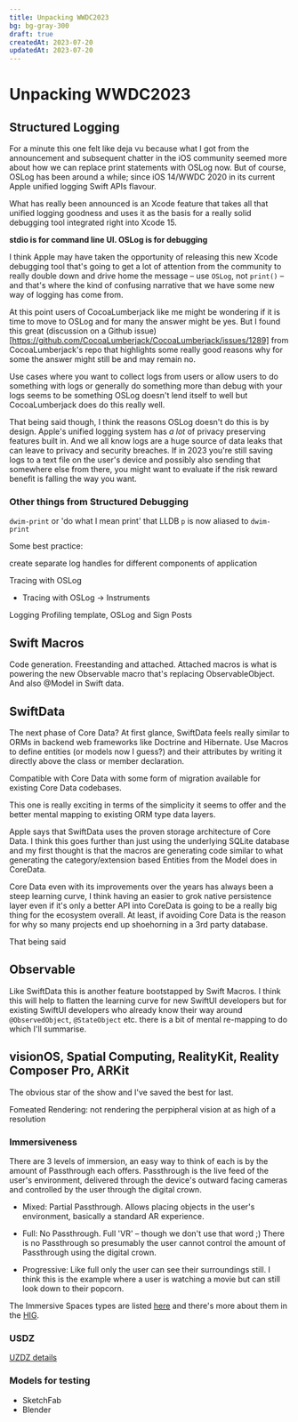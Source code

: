 ```yaml
---
title: Unpacking WWDC2023
bg: bg-gray-300
draft: true
createdAt: 2023-07-20
updatedAt: 2023-07-20
---
```


# Unpacking WWDC2023

## Structured Logging

For a minute this one felt like deja vu because what I got from the announcement and subsequent chatter in the iOS community seemed more about how we can replace print statements with OSLog now. But of course, OSLog has been around a while; since iOS 14/WWDC 2020 in its current Apple unified logging Swift APIs flavour.

What has really been announced is an Xcode feature that takes all that unified logging goodness and uses it as the basis for a really solid debugging tool integrated right into Xcode 15.

**stdio is for command line UI. OSLog is for debugging**

I think Apple may have taken the opportunity of releasing this new Xcode debugging tool that's going to get a lot of attention from the community to really double down and drive home the message – use `OSLog`, not `print()` – and that's where the kind of confusing narrative that we have some new way of logging has come from.

At this point users of CocoaLumberjack like me might be wondering if it is time to move to OSLog and for many the answer might be yes. But I found this great (discussion on a Github issue)[https://github.com/CocoaLumberjack/CocoaLumberjack/issues/1289] from CocoaLumberjack's repo that highlights some really good reasons why for some the answer might still be and may remain no.

Use cases where you want to collect logs from users or allow users to do something with logs or generally do something more than debug with your logs seems to be something OSLog doesn't lend itself to well but CocoaLumberjack does do this really well.

That being said though, I think the reasons OSLog doesn't do this is by design. Apple's unified logging system has _a lot_ of privacy preserving features built in. And we all know logs are a huge source of data leaks that can leave to privacy and security breaches. If in 2023 you're still saving logs to a text file on the user's device and possibly also sending that somewhere else from there, you might want to evaluate if the risk reward benefit is falling the way you want.

### Other things from Structured Debugging

`dwim-print` or 'do what I mean print' that LLDB `p` is now aliased to `dwim-print`

Some best practice:

create separate log handles for different components of application 



Tracing with OSLog

- Tracing with OSLog -> Instruments

Logging Profiling template, OSLog and Sign Posts

## Swift Macros

Code generation. Freestanding and attached. Attached macros is what is powering the new Observable macro that's replacing ObservableObject. And also @Model in Swift data.

## SwiftData

The next phase of Core Data? At first glance, SwiftData feels really similar to ORMs in backend web frameworks like Doctrine and Hibernate. Use Macros to define entities (or models now I guess?) and their attributes by writing it directly above the class or member declaration.

Compatible with Core Data with some form of migration available for existing Core Data codebases.

This one is really exciting in terms of the simplicity it seems to offer and the better mental mapping to existing ORM type data layers.

Apple says that SwiftData uses the proven storage architecture of Core Data. I think this goes further than just using the underlying SQLite database and my first thought is that the macros are generating code similar to what generating the category/extension based Entities from the Model does in CoreData. 

Core Data even with its improvements over the years has always been a steep learning curve, I think having an easier to grok native persistence layer even if it's only a better API into CoreData is going to be a really big thing for the ecosystem overall. At least, if avoiding Core Data is the reason for why so many projects end up shoehorning in a 3rd party database.

That being said 

## Observable

Like SwiftData this is another feature bootstapped by Swift Macros. I think this will help to flatten the learning curve for new SwiftUI developers but for existing SwiftUI developers who already know their way around `@ObservedObject`, `@StateObject` etc. there is a bit of mental re-mapping to do which I'll summarise.

## visionOS, Spatial Computing, RealityKit, Reality Composer Pro, ARKit

The obvious star of the show and I've saved the best for last. 

Fomeated Rendering: not rendering the perpipheral vision at as high of a resolution

### Immersiveness

There are 3 levels of immersion, an easy way to think of each is by the amount of Passthrough each offers. Passthrough is the live feed of the user's environment, delivered through the device's outward facing cameras and controlled by the user through the digital crown.

- Mixed: Partial Passthrough. Allows placing objects in the user's environment, basically a standard AR experience.

- Full: No Passthrough. Full 'VR' – though we don't use that word ;) There is no Passthrough so presumably the user cannot control the amount of Passthrough using the digital crown.

- Progressive: Like full only the user can see their surroundings still. I think this is the example where a user is watching a movie but can still look down to their popcorn.

The Immersive Spaces types are listed [here](https://developer.apple.com/documentation/swiftui/immersive-spaces/) and there's more about them in the [HIG](https://developer.apple.com/design/human-interface-guidelines/immersive-experiences#Immersion-and-passthrough).

### USDZ

[UZDZ details](https://www.marxentlabs.com/usdz-files/)

### Models for testing

- SketchFab
- Blender
